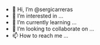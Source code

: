 - 👋 Hi, I’m @sergicarreras
- 👀 I’m interested in ...
- 🌱 I’m currently learning ...
- 💞️ I’m looking to collaborate on ...
- 📫 How to reach me ...

<!---
sergicarreras/sergicarreras is a ✨ special ✨ repository because its `README.md` (this file) appears on your GitHub profile.
You can click the Preview link to take a look at your changes.
--->
